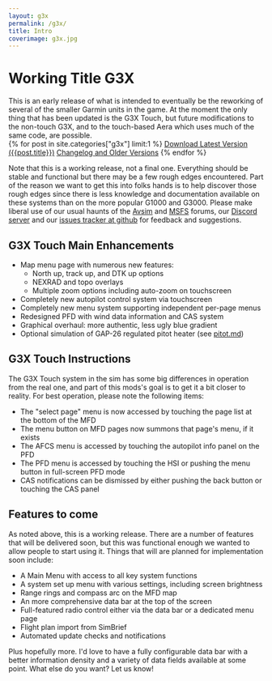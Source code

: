 ```yaml
---
layout: g3x
permalink: /g3x/
title: Intro
coverimage: g3x.jpg
---
```

# Working Title G3X

This is an early release of what is intended to eventually be the reworking of several of the smaller Garmin units in the game.  At the moment the only thing that has been updated is the G3X Touch, but future modifications to the non-touch G3X, and to the touch-based Aera which uses much of the same code, are possible.<br>{% for post in site.categories["g3x"] limit:1 %}
<a class="btn btn-slanted btn-sliding" href="https://github.com/Working-Title-MSFS-Mods/fspackages/archive/refs/tags/gx-{{post.title}}.zip"><span>Download Latest Version ({{post.title}})</span></a> <a class="btn btn-slanted btn-sliding" href="/g3x/releases"><span>Changelog and Older Versions</span></a>
{% endfor %}


Note that this is a working release, not a final one.  Everything should be stable and functional but there may be a few rough edges encountered.  Part of the reason we want to get this into folks hands is to help discover those rough edges since there is less knowledge and documentation available on these systems than on the more popular G1000 and G3000.  Please make liberal use of our usual haunts of the [Avsim](https://www.avsim.com/forums/forum/863-microsoft-flight-simulator-2020/) and [MSFS](https://forums.flightsimulator.com/c/aircraft/propellers-twin-props/151) forums, our [Discord server](https://discord.gg/UFbpQsu) and our [issues tracker at github](https://github.com/Working-Title-MSFS-Mods/fspackages/issues) for feedback and suggestions.

## G3X Touch Main Enhancements

* Map menu page with numerous new features:
  * North up, track up, and DTK up options
  * NEXRAD and topo overlays
  * Multiple zoom options including auto-zoom on touchscreen
* Completely new autopilot control system via touchscreen
* Completely new menu system supporting independent per-page menus
* Redesigned PFD with wind data information and CAS system
* Graphical overhaul: more authentic, less ugly blue gradient
* Optional simulation of GAP-26 regulated pitot heater (see [pitot.md](pitot.md))

## G3X Touch Instructions

The G3X Touch system in the sim has some big differences in operation from the real one, and part of this mods's goal is to get it a bit closer to reality.  For best operation, please note the following items:
* The "select page" menu is now accessed by touching the page list at the bottom of the MFD
* The menu button on MFD pages now summons that page's menu, if it exists
* The AFCS menu is accessed by touching the autopilot info panel on the PFD
* The PFD menu is accessed by touching the HSI or pushing the menu button in full-screen PFD mode
* CAS notifications can be dismissed by either pushing the back button or touching the CAS panel

## Features to come

As noted above, this is a working release.  There are a number of features that will be delivered soon, but this was functional enough we wanted to allow people to start using it.  Things that will are planned for implementation soon include:

* A Main Menu with access to all key system functions
* A system set up menu with various settings, including screen brightness
* Range rings and compass arc on the MFD map
* An more comprehensive data bar at the top of the screen
* Full-featured radio control either via the data bar or a dedicated menu page
* Flight plan import from SimBrief
* Automated update checks and notifications

Plus hopefully more.  I'd love to have a fully configurable data bar with a better information density and a variety of data fields available at some point.   What else do you want?  Let us know!